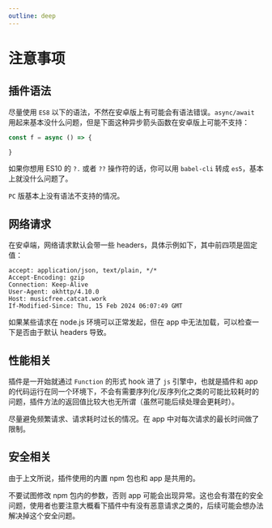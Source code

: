 ```yaml
---
outline: deep
---
```


# 注意事项

## 插件语法

尽量使用 `ES8` 以下的语法，不然在安卓版上有可能会有语法错误。`async/await` 用起来基本没什么问题，但是下面这种异步箭头函数在安卓版上可能不支持：

``` javascript
const f = async () => {

}

```

如果你想用 ES10 的 `?.` 或者 `??` 操作符的话，你可以用 `babel-cli` 转成 `es5`，基本上就没什么问题了。

`PC` 版基本上没有语法不支持的情况。

## 网络请求
在安卓端，网络请求默认会带一些 headers，具体示例如下，其中前四项是固定值：

```
accept: application/json, text/plain, */*
Accept-Encoding: gzip
Connection: Keep-Alive
User-Agent: okhttp/4.10.0
Host: musicfree.catcat.work
If-Modified-Since: Thu, 15 Feb 2024 06:07:49 GMT
```

如果某些请求在 node.js 环境可以正常发起，但在 app 中无法加载，可以检查一下是否由于默认 headers 导致。


## 性能相关

插件是一开始就通过 `Function` 的形式 hook 进了 `js` 引擎中，也就是插件和 app 的代码运行在同一个环境下，不会有需要序列化/反序列化之类的可能比较耗时的问题，插件方法的返回值比较大也无所谓（虽然可能后续处理会更耗时）。

尽量避免频繁请求、请求耗时过长的情况。在 app 中对每次请求的最长时间做了限制。

## 安全相关

由于上文所说，插件使用的内置 npm 包也和 app 是共用的。

不要试图修改 npm 包内的参数，否则 app 可能会出现异常。这也会有潜在的安全问题，使用者也要注意大概看下插件中有没有恶意请求之类的，后续可能会想办法解决掉这个安全问题。